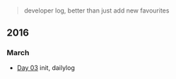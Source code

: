 # 

> developer log, better than just add new favourites

## 2016

### March

- [Day 03](/2016/03/log-03-03-2016.md) init, dailylog